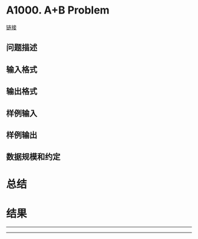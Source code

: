 # A1000. A+B Problem

[链接](http://www.tsinsen.com/A1000)

## 问题描述



## 输入格式



## 输出格式



## 样例输入



## 样例输出



## 数据规模和约定



# 总结



# 结果

---



---
